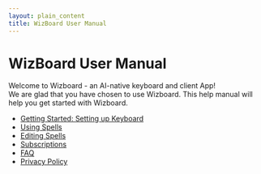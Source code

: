 ```yaml
---
layout: plain_content
title: WizBoard User Manual
---
```


# WizBoard User Manual

Welcome to Wizboard - an AI-native keyboard and client App!  
We are glad that you have chosen to use Wizboard. This help manual will help you get started with Wizboard.
* [Getting Started: Setting up Keyboard](setup_keyboard)
* [Using Spells](use_spells)
* [Editing Spells](edit_spells)
* [Subscriptions](subscriptions)
* [FAQ](faq)
* [Privacy Policy](/privacy)